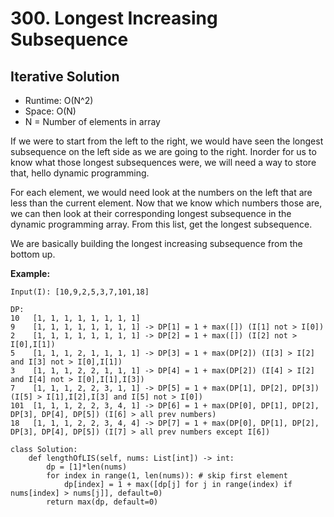 # 300. Longest Increasing Subsequence

## Iterative Solution
- Runtime: O(N^2)
- Space: O(N)
- N = Number of elements in array

If we were to start from the left to the right, we would have seen the longest subsequence on the left side as we are going to the right.
Inorder for us to know what those longest subsequences were, we will need a way to store that, hello dynamic programming. 

For each element, we would need look at the numbers on the left that are less than the current element.
Now that we know which numbers those are, we can then look at their corresponding longest subsequence in the dynamic programming array.
From this list, get the longest subsequence.

We are basically building the longest increasing subsequence from the bottom up.

**Example:**
```
Input(I): [10,9,2,5,3,7,101,18]

DP: 
10   [1, 1, 1, 1, 1, 1, 1, 1]
9    [1, 1, 1, 1, 1, 1, 1, 1] -> DP[1] = 1 + max([]) (I[1] not > I[0])
2    [1, 1, 1, 1, 1, 1, 1, 1] -> DP[2] = 1 + max([]) (I[2] not > I[0],I[1])
5    [1, 1, 1, 2, 1, 1, 1, 1] -> DP[3] = 1 + max(DP[2]) (I[3] > I[2] and I[3] not > I[0],I[1])
3    [1, 1, 1, 2, 2, 1, 1, 1] -> DP[4] = 1 + max(DP[2]) (I[4] > I[2] and I[4] not > I[0],I[1],I[3])
7    [1, 1, 1, 2, 2, 3, 1, 1] -> DP[5] = 1 + max(DP[1], DP[2], DP[3]) (I[5] > I[1],I[2],I[3] and I[5] not > I[0])
101  [1, 1, 1, 2, 2, 3, 4, 1] -> DP[6] = 1 + max(DP[0], DP[1], DP[2], DP[3], DP[4], DP[5]) (I[6] > all prev numbers)
18   [1, 1, 1, 2, 2, 3, 4, 4] -> DP[7] = 1 + max(DP[0], DP[1], DP[2], DP[3], DP[4], DP[5]) (I[7] > all prev numbers except I[6])
```

```
class Solution:
    def lengthOfLIS(self, nums: List[int]) -> int:
        dp = [1]*len(nums)
        for index in range(1, len(nums)): # skip first element
            dp[index] = 1 + max([dp[j] for j in range(index) if nums[index] > nums[j]], default=0)
        return max(dp, default=0)
```
